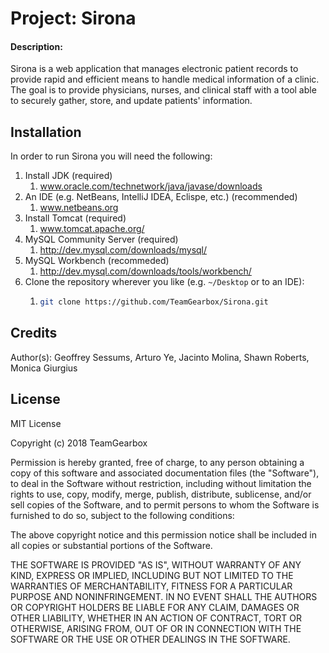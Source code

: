 # Project: Sirona
#### Description:
Sirona is a web application that manages electronic patient records to provide rapid and efficient means to handle medical 
information of a clinic. The goal is to provide physicians, nurses, and clinical staff with a tool able to securely gather,
store, and update patients' information.

## Installation
In order to run Sirona you will need the following:
1. Install JDK (required)
   1. www.oracle.com/technetwork/java/javase/downloads
1. An IDE (e.g. NetBeans, IntelliJ IDEA, Eclispe, etc.) (recommended)
   1. www.netbeans.org
1. Install Tomcat (required)
   1. www.tomcat.apache.org/
1. MySQL Community Server (required)
   1. http://dev.mysql.com/downloads/mysql/
1. MySQL Workbench (recommeded)
   1. http://dev.mysql.com/downloads/tools/workbench/
1. Clone the repository wherever you like (e.g. `~/Desktop` or to an IDE):
   1. ```bash
      git clone https://github.com/TeamGearbox/Sirona.git
      ```

## Credits
Author(s): Geoffrey Sessums, Arturo Ye, Jacinto Molina, Shawn Roberts, Monica Giurgius

## License
MIT License

Copyright (c) 2018 TeamGearbox

Permission is hereby granted, free of charge, to any person obtaining a copy
of this software and associated documentation files (the "Software"), to deal
in the Software without restriction, including without limitation the rights
to use, copy, modify, merge, publish, distribute, sublicense, and/or sell
copies of the Software, and to permit persons to whom the Software is
furnished to do so, subject to the following conditions:

The above copyright notice and this permission notice shall be included in all
copies or substantial portions of the Software.

THE SOFTWARE IS PROVIDED "AS IS", WITHOUT WARRANTY OF ANY KIND, EXPRESS OR
IMPLIED, INCLUDING BUT NOT LIMITED TO THE WARRANTIES OF MERCHANTABILITY,
FITNESS FOR A PARTICULAR PURPOSE AND NONINFRINGEMENT. IN NO EVENT SHALL THE
AUTHORS OR COPYRIGHT HOLDERS BE LIABLE FOR ANY CLAIM, DAMAGES OR OTHER
LIABILITY, WHETHER IN AN ACTION OF CONTRACT, TORT OR OTHERWISE, ARISING FROM,
OUT OF OR IN CONNECTION WITH THE SOFTWARE OR THE USE OR OTHER DEALINGS IN THE
SOFTWARE.
